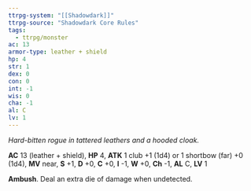 ```yaml
---
ttrpg-system: "[[Shadowdark]]"
ttrpg-source: "Shadowdark Core Rules"
tags:
  - ttrpg/monster
ac: 13
armor-type: leather + shield
hp: 4
str: 1
dex: 0
con: 0
int: -1
wis: 0
cha: -1
al: C
lv: 1
---
```


_Hard-bitten rogue in tattered leathers and a hooded cloak._

**AC** 13 (leather + shield), **HP** 4, **ATK** 1 club +1 (1d4) or 1 shortbow (far) +0 (1d4), **MV** near, **S** +1, **D** +0, **C** +0, **I** -1, **W** +0, **Ch** -1, **AL** C, **LV** 1

**Ambush**. Deal an extra die of damage when undetected.

